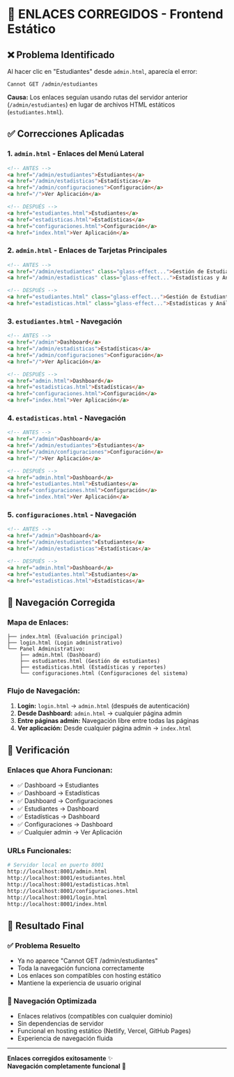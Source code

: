 # 🔗 ENLACES CORREGIDOS - Frontend Estático

## ❌ Problema Identificado
Al hacer clic en "Estudiantes" desde `admin.html`, aparecía el error:
```
Cannot GET /admin/estudiantes
```

**Causa:** Los enlaces seguían usando rutas del servidor anterior (`/admin/estudiantes`) en lugar de archivos HTML estáticos (`estudiantes.html`).

## ✅ Correcciones Aplicadas

### 1. `admin.html` - Enlaces del Menú Lateral
```html
<!-- ANTES -->
<a href="/admin/estudiantes">Estudiantes</a>
<a href="/admin/estadisticas">Estadísticas</a>
<a href="/admin/configuraciones">Configuración</a>
<a href="/">Ver Aplicación</a>

<!-- DESPUÉS -->
<a href="estudiantes.html">Estudiantes</a>
<a href="estadisticas.html">Estadísticas</a>
<a href="configuraciones.html">Configuración</a>
<a href="index.html">Ver Aplicación</a>
```

### 2. `admin.html` - Enlaces de Tarjetas Principales
```html
<!-- ANTES -->
<a href="/admin/estudiantes" class="glass-effect...">Gestión de Estudiantes</a>
<a href="/admin/estadisticas" class="glass-effect...">Estadísticas y Análisis</a>

<!-- DESPUÉS -->
<a href="estudiantes.html" class="glass-effect...">Gestión de Estudiantes</a>
<a href="estadisticas.html" class="glass-effect...">Estadísticas y Análisis</a>
```

### 3. `estudiantes.html` - Navegación
```html
<!-- ANTES -->
<a href="/admin">Dashboard</a>
<a href="/admin/estadisticas">Estadísticas</a>
<a href="/admin/configuraciones">Configuración</a>
<a href="/">Ver Aplicación</a>

<!-- DESPUÉS -->
<a href="admin.html">Dashboard</a>
<a href="estadisticas.html">Estadísticas</a>
<a href="configuraciones.html">Configuración</a>
<a href="index.html">Ver Aplicación</a>
```

### 4. `estadisticas.html` - Navegación
```html
<!-- ANTES -->
<a href="/admin">Dashboard</a>
<a href="/admin/estudiantes">Estudiantes</a>
<a href="/admin/configuraciones">Configuración</a>
<a href="/">Ver Aplicación</a>

<!-- DESPUÉS -->
<a href="admin.html">Dashboard</a>
<a href="estudiantes.html">Estudiantes</a>
<a href="configuraciones.html">Configuración</a>
<a href="index.html">Ver Aplicación</a>
```

### 5. `configuraciones.html` - Navegación
```html
<!-- ANTES -->
<a href="/admin">Dashboard</a>
<a href="/admin/estudiantes">Estudiantes</a>
<a href="/admin/estadisticas">Estadísticas</a>

<!-- DESPUÉS -->
<a href="admin.html">Dashboard</a>
<a href="estudiantes.html">Estudiantes</a>
<a href="estadisticas.html">Estadísticas</a>
```

## 🎯 Navegación Corregida

### Mapa de Enlaces:
```
├── index.html (Evaluación principal)
├── login.html (Login administrativo)
└── Panel Administrativo:
    ├── admin.html (Dashboard)
    ├── estudiantes.html (Gestión de estudiantes)
    ├── estadisticas.html (Estadísticas y reportes)
    └── configuraciones.html (Configuraciones del sistema)
```

### Flujo de Navegación:
1. **Login:** `login.html` → `admin.html` (después de autenticación)
2. **Desde Dashboard:** `admin.html` → cualquier página admin
3. **Entre páginas admin:** Navegación libre entre todas las páginas
4. **Ver aplicación:** Desde cualquier página admin → `index.html`

## 🧪 Verificación

### Enlaces que Ahora Funcionan:
- ✅ Dashboard → Estudiantes
- ✅ Dashboard → Estadísticas  
- ✅ Dashboard → Configuraciones
- ✅ Estudiantes → Dashboard
- ✅ Estadísticas → Dashboard
- ✅ Configuraciones → Dashboard
- ✅ Cualquier admin → Ver Aplicación

### URLs Funcionales:
```bash
# Servidor local en puerto 8001
http://localhost:8001/admin.html
http://localhost:8001/estudiantes.html
http://localhost:8001/estadisticas.html
http://localhost:8001/configuraciones.html
http://localhost:8001/login.html
http://localhost:8001/index.html
```

## 🎉 Resultado Final

### ✅ Problema Resuelto
- Ya no aparece "Cannot GET /admin/estudiantes"
- Toda la navegación funciona correctamente
- Los enlaces son compatibles con hosting estático
- Mantiene la experiencia de usuario original

### 🚀 Navegación Optimizada
- Enlaces relativos (compatibles con cualquier dominio)
- Sin dependencias de servidor
- Funcional en hosting estático (Netlify, Vercel, GitHub Pages)
- Experiencia de navegación fluida

---

**Enlaces corregidos exitosamente** ✨  
**Navegación completamente funcional** 🎯